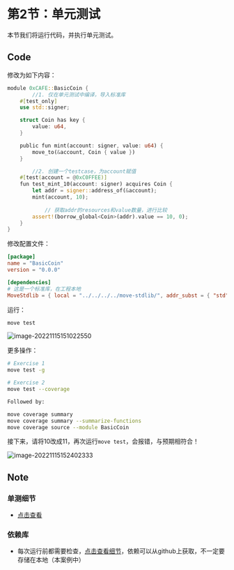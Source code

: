 # 第2节：单元测试

本节我们将运行代码，并执行单元测试。

## Code

修改为如下内容：

```rust
module 0xCAFE::BasicCoin {
		//1. 仅在单元测试中编译，导入标准库
    #[test_only]
    use std::signer;

    struct Coin has key {
        value: u64,
    }

    public fun mint(account: signer, value: u64) {
        move_to(&account, Coin { value })
    }

		//2. 创建一个testcase，为account赋值
    #[test(account = @0xC0FFEE)]
    fun test_mint_10(account: signer) acquires Coin {
        let addr = signer::address_of(&account);
        mint(account, 10);
				
     		// 获取addr的resources和value数量，进行比较
        assert!(borrow_global<Coin>(addr).value == 10, 0);
    }
}

```

修改配置文件：

```toml
[package]
name = "BasicCoin"
version = "0.0.0"

[dependencies]
# 这是一个标准库，在工程本地
MoveStdlib = { local = "../../../../move-stdlib/", addr_subst = { "std" = "0x1" } }
```

运行：

```sh
move test
```

![image-20221115151022550](https://duke-typora.s3.ap-southeast-1.amazonaws.com/uPic/image-20221115151022550.png)

更多操作：

```sh
# Exercise 1
move test -g

# Exercise 2
move test --coverage

Followed by:

move coverage summary
move coverage summary --summarize-functions
move coverage source --module BasicCoin
```

接下来，请将10改成11，再次运行`move test`，会报错，与预期相符合！

![image-20221115152402333](https://duke-typora.s3.ap-southeast-1.amazonaws.com/uPic/image-20221115152402333.png)



## Note

### 单测细节

- [点击查看](https://github.com/move-language/move/blob/main/language/changes/4-unit-testing.md#testing-annotations-their-meaning-and-usage)

### 依赖库

- 每次运行前都需要检查，[点击查看细节](https://move-language.github.io/move/packages.html#movetoml)，依赖可以从github上获取，不一定要存储在本地（本案例中）
